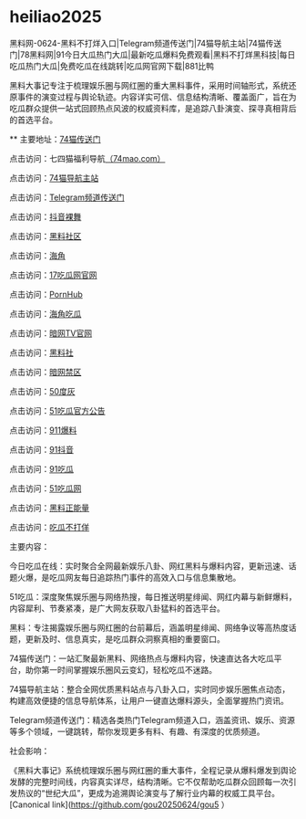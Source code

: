 # heiliao2025
黑料网-0624-黑料不打烊入口|Telegram频道传送门|74猫导航主站|74猫传送门|78黑料网|91今日大瓜热门大瓜|最新吃瓜爆料免费观看|黑料不打烊黑科技|每日吃瓜热门大瓜|免费吃瓜在线跳转|吃瓜网官网下载|881比鸭

黑料大事记专注于梳理娱乐圈与网红圈的重大黑料事件，采用时间轴形式，系统还原事件的演变过程与舆论轨迹。内容详实可信、信息结构清晰、覆盖面广，旨在为吃瓜群众提供一站式回顾热点风波的权威资料库，是追踪八卦演变、探寻真相背后的首选平台。

** 主要地址：<a href="https://74mao.com/">74猫传送门</a>

点击访问：七四猫福利导航<a href="https://74mao.com/">（74mao.com）</a>

点击访问：<a href="https://74mao.com/">74猫导航主站</a>

点击访问：<a href="https://74mao.com/">Telegram频道传送门</a>

点击访问：<a href="https://dy9-09.pages.dev/">抖音裸舞</a>

点击访问：<a href="https://hl982.pages.dev/">黑料社区</a>

点击访问：<a href="https://hj-1282.pages.dev/">海角</a>

点击访问：<a href="https://cg07-01.pages.dev/">17吃瓜网官网</a>

点击访问：<a href="https://pi01.pages.dev/">PornHub</a>

点击访问：<a href="https://cg08-1.pages.dev/">海角吃瓜</a>

点击访问：<a href="https://aw7-11.pages.dev/">暗网TV官网</a>

点击访问：<a href="https://hls-15.pages.dev/">黑料社</a>

点击访问：<a href="https://pi789.pages.dev/">暗网禁区</a>

点击访问：<a href="https://50dh-01.pages.dev/">50度灰</a>

点击访问：<a href="https://pi36.pages.dev/">51吃瓜官方公告</a>

点击访问：<a href="https://cg38-25.pages.dev/">911爆料</a>

点击访问：<a href="https://dy7-10.pages.dev/">91抖音</a>

点击访问：<a href="https://pi10-1.pages.dev/">91吃瓜</a>

点击访问：<a href="https://cg66-4.pages.dev/">51吃瓜网</a>

点击访问：<a href="https://hl380.pages.dev/">黑料正能量</a>

点击访问：<a href="https://cg69.pages.dev/">吃瓜不打佯</a>



主要内容：

今日吃瓜在线：实时聚合全网最新娱乐八卦、网红黑料与爆料内容，更新迅速、话题火爆，是吃瓜网友每日追踪热门事件的高效入口与信息集散地。

51吃瓜：深度聚焦娱乐圈与网络热搜，每日推送明星绯闻、网红内幕与新鲜爆料，内容犀利、节奏紧凑，是广大网友获取八卦猛料的首选平台。

黑料：专注揭露娱乐圈与网红圈的台前幕后，涵盖明星绯闻、网络争议等高热度话题，更新及时、信息真实，是吃瓜群众洞察真相的重要窗口。

74猫传送门：一站汇聚最新黑料、网络热点与爆料内容，快速直达各大吃瓜平台，助你第一时间掌握娱乐圈风云变幻，轻松吃瓜不迷路。

74猫导航主站：整合全网优质黑料站点与八卦入口，实时同步娱乐圈焦点动态，构建高效便捷的信息导航体系，让用户一键直达爆料源头，全面掌握热门资讯。

Telegram频道传送门：精选各类热门Telegram频道入口，涵盖资讯、娱乐、资源等多个领域，一键跳转，帮你发现更多有料、有趣、有深度的优质频道。

社会影响：

《黑料大事记》系统梳理娱乐圈与网红圈的重大事件，全程记录从爆料爆发到舆论发酵的完整时间线，内容真实详尽，结构清晰。它不仅帮助吃瓜群众回顾每一次引发热议的“世纪大瓜”，更成为追溯舆论演变与了解行业内幕的权威工具平台。
[Canonical link](https://github.com/gou20250624/gou5 ）
